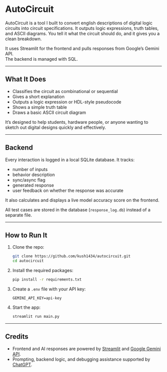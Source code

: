 # AutoCircuit

AutoCircuit is a tool I built to convert english descriptions of digital logic circuits into circuit specifications. It outputs logic expressions, truth tables, and ASCII diagrams. You tell it what the circuit should do, and it gives you a clean breakdown.

It uses Streamlit for the frontend and pulls responses from Google’s Gemini API.  
The backend is managed with SQL.

---

## What It Does

- Classifies the circuit as combinational or sequential  
- Gives a short explanation  
- Outputs a logic expression or HDL-style pseudocode  
- Shows a simple truth table  
- Draws a basic ASCII circuit diagram  

It’s designed to help students, hardware people, or anyone wanting to sketch out digital designs quickly and effectively.

---

## Backend

Every interaction is logged in a local SQLite database. It tracks:
- number of inputs  
- behavior description  
- sync/async flag  
- generated response  
- user feedback on whether the response was accurate  

It also calculates and displays a live model accuracy score on the frontend.

All test cases are stored in the database (`response_log.db`) instead of a separate file.

---

## How to Run It

1. Clone the repo:
   ```bash
   git clone https://github.com/kush1434/autocircuit.git
   cd autocircuit
   ```

2. Install the required packages:
   ```bash
   pip install -r requirements.txt
   ```

3. Create a `.env` file with your API key:
   ```env
   GEMINI_API_KEY=api-key
   ```

4. Start the app:
   ```bash
   streamlit run main.py
   ```

---

## Credits

- Frontend and AI responses are powered by [Streamlit](https://streamlit.io/) and [Google Gemini API](https://deepmind.google/technologies/gemini).
- Prompting, backend logic, and debugging assistance supported by [ChatGPT](https://openai.com/chatgpt).

